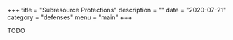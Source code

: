 +++
title = "Subresource Protections"
description = ""
date = "2020-07-21"
category = "defenses"
menu = "main"
+++

TODO